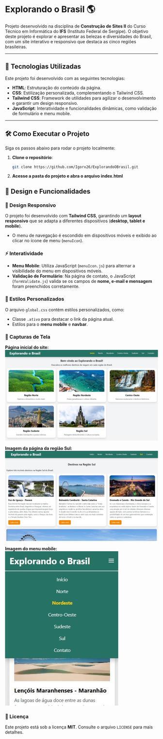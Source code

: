 # Explorando o Brasil 🌎

Projeto desenvolvido na disciplina de **Construção de Sites II** do Curso Técnico em Informática do **IFS** (Instituto Federal de Sergipe). O objetivo deste projeto é explorar e apresentar as belezas e diversidades do Brasil, com um site interativo e responsivo que destaca as cinco regiões brasileiras.

---

## 🚀 Tecnologias Utilizadas

Este projeto foi desenvolvido com as seguintes tecnologias:

- **HTML**: Estruturação do conteúdo da página.
- **CSS**: Estilização personalizada, complementando o Tailwind CSS.
- **Tailwind CSS**: Framework de utilidades para agilizar o desenvolvimento e garantir um design responsivo.
- **JavaScript**: Interatividade e funcionalidades dinâmicas, como validação de formulário e menu mobile.

---

## 🛠️ Como Executar o Projeto

Siga os passos abaixo para rodar o projeto localmente:

1. **Clone o repositório**:

   ```bash
   git clone https://github.com/Igorx26/ExplorandoOBrasil.git
   ```

2. **Acesse a pasta do projeto e abra o arquivo index.html**

## 🎨 Design e Funcionalidades

### 📱 Design Responsivo

O projeto foi desenvolvido com **Tailwind CSS**, garantindo um **layout responsivo** que se adapta a diferentes dispositivos (**desktop, tablet e mobile**).

- O menu de navegação é escondido em dispositivos móveis e exibido ao clicar no ícone de menu (`menuIcon`).

### ⚡ Interatividade

- **Menu Mobile**: Utiliza JavaScript (`menuIcon.js`) para alternar a visibilidade do menu em dispositivos móveis.
- **Validação de Formulário**: Na página de contato, o JavaScript (`formValidate.js`) valida se os campos de **nome, e-mail e mensagem** foram preenchidos corretamente.

### 🎨 Estilos Personalizados

O arquivo `global.css` contém estilos personalizados, como:

- Classe `.ativo` para destacar o link da página atual.
- Estilos para o **menu mobile** e **navbar**.

### 📸 Capturas de Tela

**Página inicial do site:**  
![Página inicial do site](./imgs/paginaInicial.jpg)

**Imagem da página da região Sul:**  
![Imagem da página da região Sul](./imgs/imagemPaginaSul.jpg)

**Imagem do menu mobile:**  
![Imagem do menu mobile](./imgs/menuMobile.jpg)

### 📄 Licença

Este projeto está sob a licença **MIT**. Consulte o arquivo `LICENSE` para mais detalhes.
